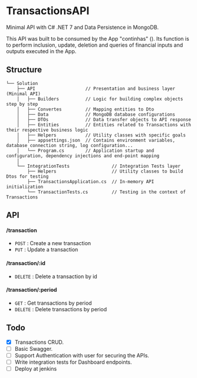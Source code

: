 # TransactionsAPI
Minimal API with C# .NET 7 and Data Persistence in MongoDB. 

This API was built to be consumed by the App "continhas" (). Its function is to perform inclusion, update, deletion and queries of financial inputs and outputs executed in the App.

## Structure
```
└── Solution
    ├── API                   // Presentation and business layer (Minimal API)
    │   ├── Builders          // Logic for building complex objects step by step
    │   ├── Convertes         // Mapping entities to Dto
    │   ├── Data              // MongoDB database configurations
    │   ├── DTOs              // Data transfer objects to API response 
    │   ├── Entities          // Entities related to Transactions with their respective business logic
    │   ├── Helpers           // Utility classes with specific goals
    │   ├── appsettings.json  // Contains environment variables, database connection string, log configuration...
    │   └── Program.cs        // Application startup and configuration, dependency injections and end-point mapping
    │    
    └── IntegrationTests                // Integration Tests layer 
        ├── Helpers                     // Utility classes to build Dtos for testing
        ├── TransactionsApplication.cs  // In-memory API initialization
        └── TransactionTests.cs         // Testing in the context of Transactions
```

## API

#### /transaction
* `POST` : Create a new transaction
* `PUT` : Update a transaction

#### /transaction/:id
* `DELETE` : Delete a transaction by id

#### /transaction/:period
* `GET` : Get transactions by period
* `DELETE` : Delete transactions by period

## Todo

- [x] Transactions CRUD.
- [ ] Basic Swagger.
- [ ] Support Authentication with user for securing the APIs.
- [ ] Write integration tests for Dashboard endpoints.
- [ ] Deploy at jenkins 
